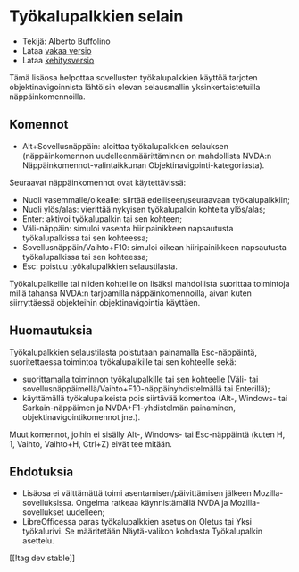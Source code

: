# Työkalupalkkien selain #

* Tekijä: Alberto Buffolino
* Lataa [vakaa versio][1]
* Lataa [kehitysversio][2]

Tämä lisäosa helpottaa sovellusten työkalupalkkien käyttöä tarjoten
objektinavigoinnista lähtöisin olevan selausmallin yksinkertaistetuilla
näppäinkomennoilla.

## Komennot

* Alt+Sovellusnäppäin: aloittaa työkalupalkkien selauksen<br/>
(näppäinkomennon uudelleenmäärittäminen on mahdollista NVDA:n Näppäinkomennot-valintaikkunan Objektinavigointi-kategoriasta).

Seuraavat näppäinkomennot ovat käytettävissä:

* Nuoli vasemmalle/oikealle: siirtää edelliseen/seuraavaan työkalupalkkiin;
* Nuoli ylös/alas: vierittää nykyisen työkalupalkin kohteita ylös/alas;
* Enter: aktivoi työkalupalkin tai sen kohteen;
* Väli-näppäin: simuloi vasenta hiiripainikkeen napsautusta työkalupalkissa
  tai sen kohteessa;
* Sovellusnäppäin/Vaihto+F10: simuloi oikean hiiripainikkeen napsautusta
  työkalupalkissa tai sen kohteessa;
* Esc: poistuu työkalupalkkien selaustilasta.

Työkalupalkeille tai niiden kohteille on lisäksi mahdollista suorittaa
toimintoja millä tahansa NVDA:n tarjoamilla näppäinkomennoilla, aivan kuten
siirryttäessä objekteihin objektinavigointia käyttäen.

## Huomautuksia

Työkalupalkkien selaustilasta poistutaan painamalla Esc-näppäintä,
suoritettaessa toimintoa työkalupalkille tai sen kohteelle sekä:

* suorittamalla toiminnon työkalupalkille tai sen kohteelle (Väli- tai
  sovellusnäppäimellä/Vaihto+F10-näppäinyhdistelmällä tai Enterillä);
* käyttämällä työkalupalkeista pois siirtävää komentoa (Alt-, Windows- tai
  Sarkain-näppäimen ja NVDA+F1-yhdistelmän painaminen,
  objektinavigointikomennot jne.).

Muut komennot, joihin ei sisälly Alt-, Windows- tai Esc-näppäintä (kuten H,
1, Vaihto, Vaihto+H, Ctrl+Z) eivät tee mitään.

## Ehdotuksia

* Lisäosa ei välttämättä toimi asentamisen/päivittämisen jälkeen
  Mozilla-sovelluksissa. Ongelma ratkeaa käynnistämällä NVDA ja
  Mozilla-sovellukset uudelleen;
* LibreOfficessa paras työkalupalkkien asetus on Oletus tai Yksi
  työkalurivi. Se määritetään Näytä-valikon kohdasta Työkalupalkin asettelu.


[[!tag dev stable]]

[1]: https://addons.nvda-project.org/files/get.php?file=tbx

[2]: https://addons.nvda-project.org/files/get.php?file=tbx-dev
